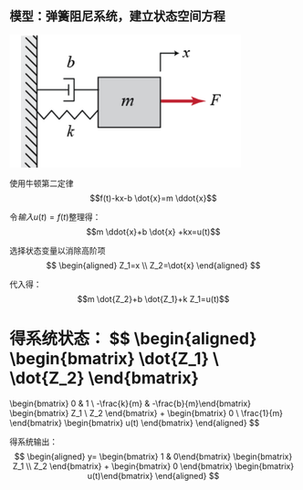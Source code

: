 ## 模型：弹簧阻尼系统，建立状态空间方程
![](pic/1.png)

使用牛顿第二定律
$$f(t)-kx-b \dot{x}=m \ddot{x}$$

令$输入 u(t)=f(t)$整理得：
$$m \ddot{x}+b \dot{x} +kx=u(t)$$

选择状态变量以消除高阶项
$$
\begin{aligned}
Z_1=x \\
Z_2=\dot{x}
\end{aligned}
$$

代入得：
$$m \dot{Z_2}+b \dot{Z_1}+k Z_1=u(t)$$



得系统状态：
$$
\begin{aligned}
\begin{bmatrix} \dot{Z_1} \\ \dot{Z_2} \end{bmatrix}
=
\begin{bmatrix} 0 & 1 \\ -\frac{k}{m} & -\frac{b}{m}\end{bmatrix}
\begin{bmatrix} Z_1 \\ Z_2 \end{bmatrix}
+
\begin{bmatrix} 0 \\ \frac{1}{m} \end{bmatrix}
\begin{bmatrix} u(t) \end{bmatrix}
\end{aligned}
$$

得系统输出：
$$
\begin{aligned}
y=
\begin{bmatrix} 1 & 0\end{bmatrix}
\begin{bmatrix} Z_1 \\ Z_2 \end{bmatrix}
+
\begin{bmatrix} 0 \end{bmatrix}
\begin{bmatrix} u(t)\end{bmatrix}
\end{aligned}
$$





















